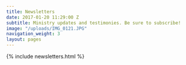 ```yaml
---
title: Newsletters
date: 2017-01-20 11:29:00 Z
subtitle: Ministry updates and testimonies. Be sure to subscribe!
image: "/uploads/IMG_0121.JPG"
navigation_weight: 3
layout: pages
---
```


{% include newsletters.html %}